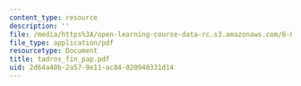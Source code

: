 ```yaml
---
content_type: resource
description: ''
file: /media/https%3A/open-learning-course-data-rc.s3.amazonaws.com/6-871-knowledge-based-applications-systems-spring-2005/2d64a40b2a579e11ac84020940331d14_tadros_fin_pap.pdf
file_type: application/pdf
resourcetype: Document
title: tadros_fin_pap.pdf
uid: 2d64a40b-2a57-9e11-ac84-020940331d14
---
```

